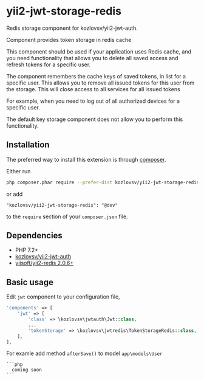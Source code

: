 # yii2-jwt-storage-redis

Redis storage component for kozlovsv/yii2-jwt-auth.

Component provides token storage in redis cache

This component should be used if your application uses Redis cache, and you need functionality that allows you
to delete all saved access and refresh tokens for a specific user.

The component remembers the cache keys of saved tokens, in
list for a specific user. This allows you to remove all issued tokens for this user from the storage.
This will close access to all services for all issued tokens

For example, when you need to log out of all authorized devices for a specific user.

The default key storage component does not allow you to perform this functionality.

## Installation

The preferred way to install this extension is through [composer](http://getcomposer.org/download/).

Either run

```bash
php composer.phar require --prefer-dist kozlovsv/yii2-jwt-storage-redis "@dev"
```

or add

```
"kozlovsv/yii2-jwt-storage-redis": "@dev"
```

to the `require` section of your `composer.json` file.

## Dependencies

- PHP 7.2+
- [kozlovsv/yii2-jwt-auth](https://github.com/kozlovsv/yii2-jwt-auth)
- [yiisoft/yii2-redis 2.0.6+](https://github.com/yiisoft/yii2-redis)

## Basic usage

Edit `jwt` component to your configuration file,

```php
'components' => [
    'jwt' => [
        'class' => \kozlovsv\jwtauth\Jwt::class,
        ...
        'tokenStorage' => \kozlovsv\jwtredis\TokenStorageRedis::class, //Set Redis storage class
    ],
],
```

For examle add method  `afterSave()` to model `app\models\User`

    ```php
      coming soon
    ```